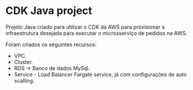 # CDK Java project

Projeto Java criado para utilizar o CDK da AWS para provisionar a infraestrutura desejada para executar o microsserviço de pedidos na AWS.

Foram criados os seguintes recursos:

- VPC.
- Cluster.
- RDS -> Banco de dados MySql.
- Service - Load Balancer Fargate service, já com configurações de auto scalling.
